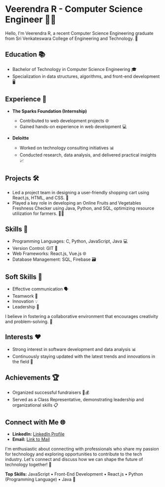 # Veerendra R - Computer Science Engineer 👨‍🎓

Hello, I'm Veerendra R, a recent Computer Science Engineering graduate from Sri Venkateswara College of Engineering and Technology. 🚀

## Education 📚
- Bachelor of Technology in Computer Science Engineering 🎓
- Specialization in data structures, algorithms, and front-end development 🖥️

## Experience 💼
- **The Sparks Foundation (Internship)**
  - Contributed to web development projects 🌐
  - Gained hands-on experience in web development 💻

- **Deloitte**
  - Worked on technology consulting initiatives 📊
  - Conducted research, data analysis, and delivered practical insights 📈

## Projects 🛠️
- Led a project team in designing a user-friendly shopping cart using React.js, HTML, and CSS. 🛒
- Played a key role in developing an Online Fruits and Vegetables Freshness Checker using Java, Python, and SQL, optimizing resource utilization for farmers. 🍅🥦

## Skills 🚀
- Programming Languages: C, Python, JavaScript, Java 💻
- Version Control: GIT 📜
- Web Frameworks: React.js, Vue.js 🌐
- Database Management: SQL, Firebase 🗃️

## Soft Skills 🤝
- Effective communication 🗣️
- Teamwork 🤝
- Innovation 💡
- Leadership 🚀

I believe in fostering a collaborative environment that encourages creativity and problem-solving. 🧠

## Interests ❤️
- Strong interest in software development and data analysis 📊
- Continuously staying updated with the latest trends and innovations in the field 🌟

## Achievements 🏆
- Organized successful fundraisers 🤝💰
- Served as a Class Representative, demonstrating leadership and organizational skills 📋

## Connect with Me 🌐
- **LinkedIn:** [LinkedIn Profile](https://www.linkedin.com/in/reddyveerendra/)
- **Email:** [Link to Mail](reddyveerendra535@gmail.com)

I'm enthusiastic about connecting with professionals who share my passion for technology and exploring opportunities to contribute to the tech industry. Let's connect and discuss how we can shape the future of technology together! 🤝

**Top Skills:** JavaScript • Front-End Development • React.js • Python (Programming Language) • Java 🚀
